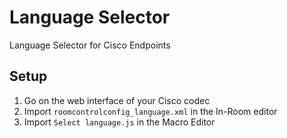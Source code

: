 # Language Selector
Language Selector for Cisco Endpoints

## Setup
1. Go on the web interface of your Cisco codec
2. Import `roomcontrolconfig_language.xml` in the In-Room editor
3. Import `Select language.js` in the Macro Editor
